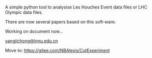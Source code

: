 A simple python tool to analysise Les Houches Event data files or LHC Olympic data files.

There are now several papers based on this soft-ware.

Working on document now...

yangjichong@lnnu.edu.cn

Move to: https://gitee.com/NBAlexis/CutExperiment
